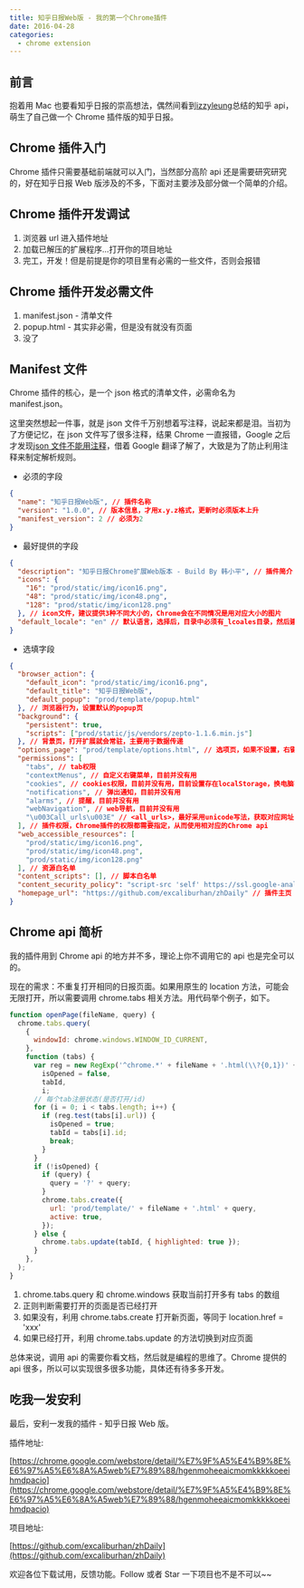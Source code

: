 ```yaml
---
title: 知乎日报Web版 - 我的第一个Chrome插件
date: 2016-04-28
categories:
  - chrome extension
---
```


## 前言

抱着用 Mac 也要看知乎日报的崇高想法，偶然间看到[izzyleung](https://github.com/izzyleung)总结的知乎 api，萌生了自己做一个 Chrome 插件版的知乎日报。

## Chrome 插件入门

Chrome 插件只需要基础前端就可以入门，当然部分高阶 api 还是需要研究研究的，好在知乎日报 Web 版涉及的不多，下面对主要涉及部分做一个简单的介绍。

## Chrome 插件开发调试

1. 浏览器 url 进入插件地址
2. 加载已解压的扩展程序...打开你的项目地址
3. 完工，开发！但是前提是你的项目里有必需的一些文件，否则会报错

## Chrome 插件开发必需文件

1. manifest.json - 清单文件
2. popup.html - 其实非必需，但是没有就没有页面
3. 没了

## Manifest 文件

Chrome 插件的核心，是一个 json 格式的清单文件，必需命名为 manifest.json。

这里突然想起一件事，就是 json 文件千万别想着写注释，说起来都是泪。当初为了方便记忆，在 json 文件写了很多注释，结果 Chrome 一直报错，Google 之后才发现[json 文件不能用注释](https://plus.google.com/+DouglasCrockfordEsq/posts/RK8qyGVaGSr)，借着 Google 翻译了解了，大致是为了防止利用注释来制定解析规则。

- 必须的字段

```json
{
  "name": "知乎日报Web版", // 插件名称
  "version": "1.0.0", // 版本信息，才用x.y.z格式，更新时必须版本上升
  "manifest_version": 2 // 必须为2
}
```

- 最好提供的字段

```json
{
  "description": "知乎日报Chrome扩展Web版本 - Build By 韩小平", // 插件简介
  "icons": {
    "16": "prod/static/img/icon16.png",
    "48": "prod/static/img/icon48.png",
    "128": "prod/static/img/icon128.png"
  }, // icon文件，建议提供3种不同大小的，Chrome会在不同情况是用对应大小的图片
  "default_locale": "en" // 默认语言，选择后，目录中必须有_lcoales目录，然后建立语言目录，例如en，再在en里面建立manifest.json清单文件，太复杂了，被我pss了
}
```

- 选填字段

```json
{
  "browser_action": {
    "default_icon": "prod/static/img/icon16.png",
    "default_title": "知乎日报Web版",
    "default_popup": "prod/template/popup.html"
  }, // 浏览器行为，设置默认的popup页
  "background": {
    "persistent": true,
    "scripts": ["prod/static/js/vendors/zepto-1.1.6.min.js"]
  }, // 背景页，打开扩展就会常驻，主要用于数据传递
  "options_page": "prod/template/options.html", // 选项页，如果不设置，右键插件[选项]会处于置灰状态
  "permissions": [
    "tabs", // tab权限
    "contextMenus", // 自定义右键菜单，目前并没有用
    "cookies", // cookies权限，目前并没有用，目前设置存在localStorage，换电脑不会同步，以后考虑换cookies，因为chrome会同步
    "notifications", // 弹出通知，目前并没有用
    "alarms", // 提醒，目前并没有用
    "webNavigation", // web导航，目前并没有用
    "\u003Call_urls\u003E" // <all_urls>，最好采用unicode写法，获取对应网址的权限，你也可以写具体网址，如: "https://*.google.com"，当你需要请求对应网址的资源是需要
  ], // 插件权限，Chrome插件的权限都需要指定，从而使用相对应的Chrome api
  "web_accessible_resources": [
    "prod/static/img/icon16.png",
    "prod/static/img/icon48.png",
    "prod/static/img/icon128.png"
  ], // 资源白名单
  "content_scripts": [], // 脚本白名单
  "content_security_policy": "script-src 'self' https://ssl.google-analytics.com 'unsafe-eval'; object-src 'self'", // 安全策略
  "homepage_url": "https://github.com/excaliburhan/zhDaily" // 插件主页
}
```

## Chrome api 简析

我的插件用到 Chrome api 的地方并不多，理论上你不调用它的 api 也是完全可以的。

现在的需求：不重复打开相同的日报页面。如果用原生的 location 方法，可能会无限打开，所以需要调用 chrome.tabs 相关方法。用代码举个例子，如下。

```js
function openPage(fileName, query) {
  chrome.tabs.query(
    {
      windowId: chrome.windows.WINDOW_ID_CURRENT,
    },
    function (tabs) {
      var reg = new RegExp('^chrome.*' + fileName + '.html(\\?{0,1})' + query + '$', 'i'),
        isOpened = false,
        tabId,
        i;
      // 每个tab注册状态(是否打开/id)
      for (i = 0; i < tabs.length; i++) {
        if (reg.test(tabs[i].url)) {
          isOpened = true;
          tabId = tabs[i].id;
          break;
        }
      }
      if (!isOpened) {
        if (query) {
          query = '?' + query;
        }
        chrome.tabs.create({
          url: 'prod/template/' + fileName + '.html' + query,
          active: true,
        });
      } else {
        chrome.tabs.update(tabId, { highlighted: true });
      }
    },
  );
}
```

1. chrome.tabs.query 和 chrome.windows 获取当前打开多有 tabs 的数组
2. 正则判断需要打开的页面是否已经打开
3. 如果没有，利用 chrome.tabs.create 打开新页面，等同于 location.href = 'xxx'
4. 如果已经打开，利用 chrome.tabs.update 的方法切换到对应页面

总体来说，调用 api 的需要你看文档，然后就是编程的思维了。Chrome 提供的 api 很多，所以可以实现很多很多功能，具体还有待多多开发。

## 吃我一发安利

最后，安利一发我的插件 - 知乎日报 Web 版。

插件地址:

[https://chrome.google.com/webstore/detail/%E7%9F%A5%E4%B9%8E%E6%97%A5%E6%8A%A5web%E7%89%88/hgenmoheeaicmomkkkkkoeeihmdpacio](https://chrome.google.com/webstore/detail/%E7%9F%A5%E4%B9%8E%E6%97%A5%E6%8A%A5web%E7%89%88/hgenmoheeaicmomkkkkkoeeihmdpacio)

项目地址:

[https://github.com/excaliburhan/zhDaily](https://github.com/excaliburhan/zhDaily)

欢迎各位下载试用，反馈功能。Follow 或者 Star 一下项目也不是不可以~~
